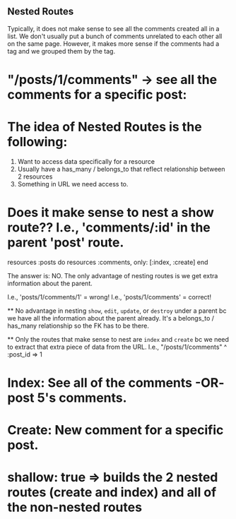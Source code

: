 ## Nested Routes

Typically, it does not make sense to see all the comments created all in a list. We don't usually put a bunch of comments unrelated to each other all on the same page. However, it makes more sense if the comments had a tag and we grouped them by the tag.

# "/posts/1/comments" -> see all the comments for a specific post:

# The idea of Nested Routes is the following:

1. Want to access data specifically for a resource
2. Usually have a has_many / belongs_to that reflect relationship between 2 resources
3. Something in URL we need access to.

# Does it make sense to nest a show route?? I.e., 'comments/:id' in the parent 'post' route.

resources :posts do
resources :comments, only: [:index, :create]
end

The answer is: NO. The only advantage of nesting routes is we get extra information about the parent. 

I.e., 'posts/1/comments/1' = wrong!
I.e., 'posts/1/comments' = correct!

** No advantage in nesting `show`, `edit`, `update`, or `destroy` under a parent bc we have all the information about the parent already. It's a belongs_to / has_many relationship so the FK has to be there.

** Only the routes that make sense to nest are `index` and `create` bc we need to extract that extra piece of data from the URL. 
    I.e., "/posts/1/comments"
                   ^ :post_id => 1 


# Index: See all of the comments -OR- post 5's comments.
# Create: New comment for a specific post. 

# shallow: true => builds the 2 nested routes (create and index) and all of the non-nested routes


